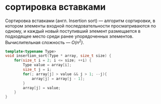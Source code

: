# сортировка вставками

Сортировка вставками (англ. Insertion sort) — алгоритм сортировки, в котором элементы входной последовательности просматриваются по одному, и каждый новый поступивший элемент размещается в подходящее место среди ранее упорядоченных элементов. Вычислительная сложность — _$O(n^2)$_.

```cpp
template<typename Type>
void insertion_sort(Type * array, size_t size) {
    for(size_t i = 2; i <= size; ++i) {
        Type value = array[i];
        size_t j = i;
        for(; array[j] > value && j > 1; --j){
            array[j] = array[j - 1];
        }
        array[j] = value;
    }
}
```
